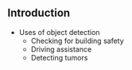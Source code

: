 ## Introduction
  - Uses of object detection
    - Checking for building safety
    - Driving assistance
    - Detecting tumors